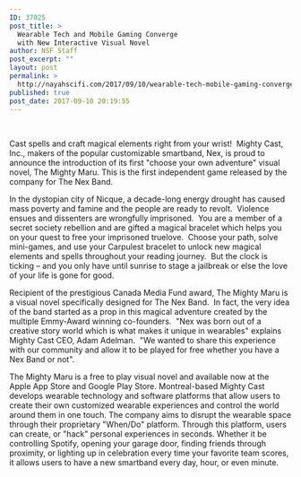 ```yaml
---
ID: 37025
post_title: >
  Wearable Tech and Mobile Gaming Converge
  with New Interactive Visual Novel
author: NSF Staff
post_excerpt: ""
layout: post
permalink: >
  http://nayahscifi.com/2017/09/10/wearable-tech-mobile-gaming-converge-new-interactive-visual-novel/
published: true
post_date: 2017-09-10 20:19:55
---
```

&nbsp;
<div class="row">
<div class="col-sm-10 col-sm-offset-1">

Cast spells and craft magical elements right from your wrist!  Mighty Cast, Inc., makers of the popular customizable smartband, Nex, is proud to announce the introduction of its first "choose your own adventure" visual novel, The Mighty Maru. This is the first independent game released by the company for The Nex Band.

</div>
</div>
<div class="row">
<p id="continue-jump">In the dystopian city of Nicque, a decade-long energy drought has caused mass poverty and famine and the people are ready to revolt.  Violence ensues and dissenters are wrongfully imprisoned.  You are a member of a secret society rebellion and are gifted a magical bracelet which helps you on your quest to free your imprisoned truelove.  Choose your path, solve mini-games, and use your Carpulest bracelet to unlock new magical elements and spells throughout your reading journey.  But the clock is ticking – and you only have until sunrise to stage a jailbreak or else the love of your life is gone for good.</p>
Recipient of the prestigious Canada Media Fund award, The Mighty Maru is a visual novel specifically designed for The Nex Band.  In fact, the very idea of the band started as a prop in this magical adventure created by the multiple Emmy-Award winning co-founders.  "Nex was born out of a creative story world which is what makes it unique in wearables" explains Mighty Cast CEO, <span class="xn-person">Adam Adelman</span>.  "We wanted to share this experience with our community and allow it to be played for free whether you have a Nex Band or not".

The Mighty Maru is a free to play visual novel and available now at the Apple App Store and Google Play Store.
<b>
</b><span class="xn-location">Montreal</span>-based Mighty Cast develops wearable technology and software platforms that allow users to create their own customized wearable experiences and control the world around them in one touch. The company aims to disrupt the wearable space through their proprietary "When/Do" platform. Through this platform, users can create, or "hack" personal experiences in seconds. Whether it be controlling Spotify, opening your garage door, finding friends through proximity, or lighting up in celebration every time your favorite team scores, it allows users to have a new smartband every day, hour, or even minute.

&nbsp;

</div>